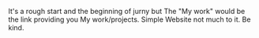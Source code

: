 It's a rough start and the beginning of jurny but 
The "My work" would be the link providing you My work/projects. 
Simple Website not much to it. Be kind.